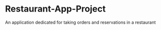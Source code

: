 # Restaurant-App-Project
An application dedicated for taking orders and reservations in a restaurant
